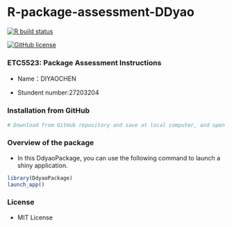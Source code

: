 # R-package-assessment-DDyao

<!-- badges: start -->

[![R build
status](https://github.com/etc5523-2020/r-package-assessment-DDyao/workflows/R-CMD-check/badge.svg)](https://github.com/etc5523-2020/r-package-assessment-DDyao/actions)

[![GitHub license](https://img.shields.io/github/license/Naereen/StrapDown.js.svg)](https://github.com/Naereen/StrapDown.js/blob/master/LICENSE)

<!-- badges: end -->


### ETC5523: Package Assessment Instructions

- Name：DIYAOCHEN

- Stundent number:27203204


### Installation from GitHub
``` r
# Download from GitHub repository and save at local computer, and open it in R studio.
```

### Overview of the package

- In this DdyaoPackage, you can use the following command to launch a shiny application. 

``` r
library(DdyaoPackage)
launch_app()
```

### License
- MIT License
